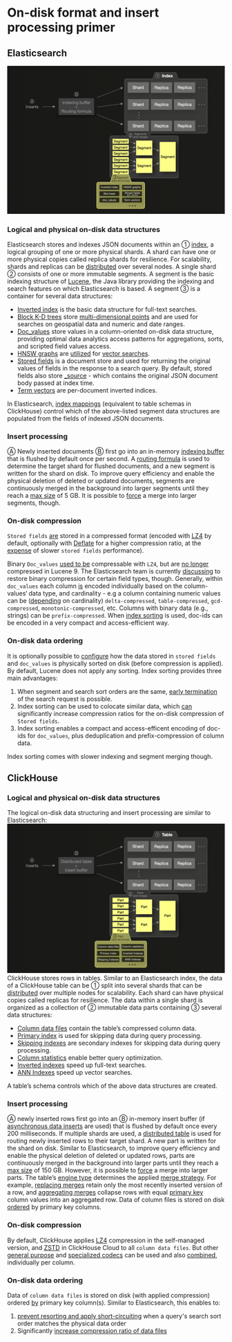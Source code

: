 # On-disk format and insert processing primer


## Elasticsearch
![](es.png)

### Logical and physical on-disk data structures

Elasticsearch stores and indexes JSON documents within an ① [index](https://www.elastic.co/blog/what-is-an-elasticsearch-index), a logical grouping of one or more physical shards. A shard can have one or more physical copies called replica shards for resilience. For scalability, shards and replicas can be [distributed](https://www.elastic.co/guide/en/elasticsearch/reference/current/scalability.html) over several nodes. A single shard ② consists of one or more immutable segments. A segment is the basic indexing structure of [Lucene](https://lucene.apache.org/), the Java library providing the indexing and search features on which Elasticsearch is based. A segment ③ is a container for several data structures: 

* [Inverted index](https://en.wikipedia.org/wiki/Inverted_index) is the basic data structure for full-text searches.
* [Block K-D trees](https://users.cs.duke.edu/~pankaj/publications/papers/bkd-sstd.pdf) store [multi-dimensional points](https://www.elastic.co/fr/blog/lucene-points-6-0) and are used for searches on geospatial data and numeric and date ranges. 
* [Doc_values](https://www.elastic.co/guide/en/elasticsearch/reference/current/doc-values.html) store values in a column-oriented on-disk data structure, providing optimal data analytics access patterns for aggregations, sorts, and scripted field values access.
* [HNSW graphs](https://en.wikipedia.org/wiki/Hierarchical_Navigable_Small_World_graphs) are [utilized](https://www.elastic.co/search-labs/blog/vector-search-elasticsearch-rationale) for [vector searches](https://arxiv.org/pdf/1603.09320).
* [Stored fields](https://www.elastic.co/guide/en/elasticsearch/reference/current/mapping-store.html) is a document store and used for returning the original values of fields in the response to a search query. By default, stored fields also store [_source](https://www.elastic.co/guide/en/elasticsearch/reference/current/mapping-source-field.html) - which contains the original JSON document body passed at index time.
* [Term vectors](https://www.elastic.co/guide/en/elasticsearch/reference/current/term-vector.html) are per-document inverted indices.

In Elasticsearch, [index mappings](https://www.elastic.co/guide/en/elasticsearch/reference/current/mapping.html) (equivalent to table schemas in ClickHouse) control which of the above-listed segment data structures are populated from the fields of indexed JSON documents.

### Insert processing

Ⓐ Newly inserted documents Ⓑ first go into an in-memory [indexing buffer](https://www.elastic.co/guide/en/elasticsearch/reference/8.13/near-real-time.html) that is flushed by default once per second. A [routing formula](https://www.elastic.co/guide/en/elasticsearch/reference/current/mapping-routing-field.html) is used to determine the target shard for flushed documents, and a new segment is written for the shard on disk. To improve query efficiency and enable the physical deletion of deleted or updated documents, segments are continuously merged in the background into larger segments until they reach a [max size](https://lucene.apache.org/core/9_9_1/core/org/apache/lucene/index/MergePolicy.html#DEFAULT_MAX_CFS_SEGMENT_SIZE) of 5 GB. It is possible to [force](https://www.elastic.co/guide/en/elasticsearch/reference/current/indices-forcemerge.html) a merge into larger segments, though.

### On-disk compression

`Stored fields` [are](https://lucene.apache.org/core/9_9_0/core/org/apache/lucene/codecs/lucene90/Lucene90StoredFieldsFormat.html) stored in a compressed format (encoded with [LZ4](https://en.wikipedia.org/wiki/LZ4_(compression_algorithm)) by default, optionally with [Deflate](https://en.wikipedia.org/wiki/Deflate) for a higher compression ratio, at the [expense](https://www.elastic.co/guide/en/elasticsearch/reference/current/index-modules.html) of slower `stored fields` performance).

Binary `Doc_values` [used to be](https://issues.apache.org/jira/browse/LUCENE-9211) compressable with `LZ4`, but are [no longer](https://github.com/elastic/elasticsearch/issues/78266) compressed in Lucene 9. The Elasticsearch team is currently [discussing](https://github.com/elastic/elasticsearch/issues/78266#issuecomment-1898832324) to restore binary compression for certain field types, though. Generally, within `doc_values` each column [is](https://lucene.apache.org/core/9_9_0/core/org/apache/lucene/codecs/lucene90/Lucene90DocValuesFormat.html) encoded individually based on the column-values‘ data type, and cardinality - e.g a column containing numeric values can be ([depending](https://lucene.apache.org/core/9_9_0/core/org/apache/lucene/codecs/lucene90/Lucene90DocValuesFormat.html) on cardinality)  `delta-compressed`, `table-compressed`, `gcd-compressed`, `monotonic-compressed`, etc. Columns with binary data (e.g., strings) can be `prefix-compressed`. When [index sorting](./README.md#on-disk-data-ordering) is used, doc-ids can be encoded in a very compact and access-efficient way.


### On-disk data ordering

It is optionally possible to [configure](https://www.elastic.co/guide/en/elasticsearch/reference/7.17/index-modules-index-sorting.html) how the data stored in `stored fields` and `doc_values` is physically sorted on disk (before compression is applied). By default, Lucene does not apply any sorting. Index sorting provides three main advantages:
1. When segment and search sort orders are the same, [early termination](https://www.elastic.co/guide/en/elasticsearch/reference/current/index-modules-index-sorting.html#early-terminate) of the search request is possible. 
2. Index sorting can be used to colocate similar data, which [can](https://www.elastic.co/guide/en/elasticsearch/reference/current/tune-for-disk-usage.html#_use_index_sorting_to_colocate_similar_documents) significantly increase compression ratios for the on-disk compression of `Stored fields`.
3. Index sorting enables a compact and access-efficent encoding of doc-ids for `doc_values`, plus deduplication and prefix-compression of column data.

Index sorting comes with slower indexing and segment merging though.

## ClickHouse

### Logical and physical on-disk data structures

The logical on-disk data structuring and insert processing are similar to Elasticsearch:
![](ch.png)
ClickHouse stores rows in tables. Similar to an Elasticsearch index, the data of a ClickHouse table can be ① split into several shards that can be [distributed](https://www.youtube.com/watch?v=vBjCJtw_Ei0) over multiple nodes for scalability. Each shard can have physical copies called replicas for resilience. The data within a single shard is organized as a collection of ② immutable data parts containing ③ several data structures: 




* [Column data files](https://clickhouse.com/docs/en/optimize/sparse-primary-indexes#data-is-stored-on-disk-ordered-by-primary-key-columns) contain the table’s compressed column data. 
* [Primary index](https://clickhouse.com/docs/en/optimize/sparse-primary-indexes#clickhouse-index-design) is used for skipping data during query processing.
* [Skipping indexes](https://clickhouse.com/docs/en/optimize/skipping-indexes) are secondary indexes for skipping data during query processing.
* [Column statistics](https://clickhouse.com/blog/clickhouse-release-23-11#column-statistics-for-prewhere) enable better query optimization.
* [Inverted indexes](https://en.wikipedia.org/wiki/Inverted_index) speed up full-text searches.
* [ANN Indexes](https://clickhouse.com/docs/en/engines/table-engines/mergetree-family/annindexes) speed up vector searches.    

  

A table’s schema controls which of the above data structures are created.

### Insert processing

Ⓐ newly inserted rows first go into an Ⓑ in-memory insert buffer (if [asynchronous data inserts](https://clickhouse.com/blog/asynchronous-data-inserts-in-clickhouse) are used) that is flushed by default once every 200 milliseconds. If multiple shards are used, a [distributed table](https://clickhouse.com/docs/en/engines/table-engines/special/distributed) is used for routing newly inserted rows to their target shard. A new part is written for the shard on disk. Similar to Elasticsearch, to improve query efficiency and enable the physical deletion of deleted or updated rows, parts are continuously merged in the background into larger parts until they reach a [max size](https://clickhouse.com/docs/en/operations/settings/merge-tree-settings#max-bytes-to-merge-at-max-space-in-pool) of 150 GB. However, it is possible to [force](https://clickhouse.com/docs/en/sql-reference/statements/optimize) a merge into larger parts. The table’s [engine type](https://clickhouse.com/docs/en/engines/table-engines) determines the applied [merge strategy](https://www.youtube.com/watch?v=QDAJTKZT8y4). For example, [replacing merges](https://clickhouse.com/docs/en/engines/table-engines/mergetree-family/replacingmergetree#replacingmergetree) retain only the most recently inserted version of a row, and [aggregating merges](https://clickhouse.com/docs/en/engines/table-engines/mergetree-family/aggregatingmergetree#aggregatingmergetree) collapse rows with equal [primary key](https://clickhouse.com/docs/en/optimize/sparse-primary-indexes#a-table-with-a-primary-key) column values into an aggregated row. Data of column files is stored on disk [ordered](https://clickhouse.com/docs/en/optimize/sparse-primary-indexes#data-is-stored-on-disk-ordered-by-primary-key-columns) by primary key columns. 


### On-disk compression

By default, ClickHouse applies [LZ4](https://en.wikipedia.org/wiki/LZ4_(compression_algorithm)) compression in the self-managed version, and [ZSTD](https://en.wikipedia.org/wiki/Zstd) in ClickHouse Cloud to all `column data files`. But other [general purpose](https://clickhouse.com/docs/en/sql-reference/statements/create/table#general-purpose-codecs) and [specialized codecs](https://clickhouse.com/docs/en/sql-reference/statements/create/table#specialized-codecs) can be used and also [combined](https://clickhouse.com/blog/optimize-clickhouse-codecs-compression-schema), individually per column. 


### On-disk data ordering

Data of `column data files` is stored on disk (with applied compression) ordered [by](https://clickhouse.com/docs/en/optimize/sparse-primary-indexes#data-is-stored-on-disk-ordered-by-primary-key-columns) primary key column(s). Similar to Elasticsearch, this enables to:
1. [prevent resorting and apply short-circuiting](https://clickhouse.com/blog/clickhouse-faster-queries-with-projections-and-primary-indexes#utilize-indexes-for-preventing-resorting-and-enabling-short-circuiting) when a query's search sort order matches the physical data order
2. Significantly [increase compression ratio of data files](https://clickhouse.com/docs/en/optimize/sparse-primary-indexes#optimal-compression-ratio-of-data-files)




